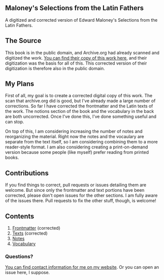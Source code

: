 ## Maloney's Selections from the Latin Fathers

A digitized and corrected version of Edward Maloney's Selections from the Latin Fathers.

## The Source

This book is in the public domain, and Archive.org had already scanned and digitized the work. [You can find their copy of this work here](https://archive.org/details/selectionsfromla00malorich), and their digitization was the basis for all of this. This corrected version of their digitization is therefore also in the public domain.

## My Plans

First of all, my goal is to create a corrected digital copy of this work. The scan that archive.org did is good, but I've already made a large number of corrections. So far I have corrected the frontmatter and the Latin texts of the work. The notions section of the book and the vocabulary in the back are both uncorrected. Once I've done this, I've done something useful and can stop.

On top of this, I am considering increasing the number of notes and reorganizing the material. Right now the notes and the vocaulary are separate from the text itself, so I am considering combining them to a more reader-style format. I am also considering creating a print-on-demand version because some people (like myself) prefer reading from printed books.

## Contributions

If you find things to correct, pull requests or issues detailing them are welcome. But since only the frontmatter and text portions have been corrected, please don't open issues for the other sections. I am fully aware of the issues there. Pull requests to fix the other stuff, though, is welcome!

## Contents

1. [Frontmatter](/maloney-selections-from-the-latin-fathers/original/frontmatter) (corrected)
2. [Texts](/maloney-selections-from-the-latin-fathers/original/text) (corrected)
3. [Notes](/maloney-selections-from-the-latin-fathers/original/notes)
4. [Vocabulary](/maloney-selections-from-the-latin-fathers/original/vocabulary)

### Questions?

[You can find contact information for me on my website](http://ericsowell.com/contact). Or you can open an issue here, I suppose.
